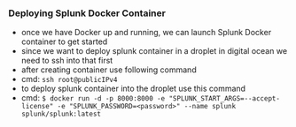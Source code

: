 ### Deploying Splunk Docker Container

  * once we have Docker up and running, we can launch Splunk Docker container to get started
  * since we want to deploy splunk container in a droplet in digital ocean we need to ssh into that first
  * after creating container use following command
  * cmd: `ssh root@publicIPv4`
  * to deploy splunk container into the droplet use this command
  * cmd: `$ docker run -d -p 8000:8000 -e "SPLUNK_START_ARGS=--accept-license" -e "SPLUNK_PASSWORD=<password>" --name splunk splunk/splunk:latest`